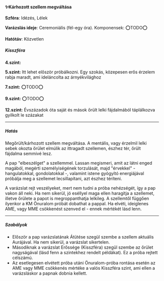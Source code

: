 #### ✨Kárhozott szellem megváltása

**Szféra**: Idézés, Lélek

**Varázslás ideje**: Ceremoniális (fél-egy óra). Komponensek: ⭕TODO⭕

**Hatótáv**: Közvetlen

##### Kisszféra

**4.szint:** 

**5.szint:** Itt lehet először próbálkozni. Egy szokás, közepesen erős érzelem rabja maradt, ami ideláncolta az árnyékvilághoz

**7.szint:** ⭕TODO⭕

**9.szint:** ⭕TODO⭕

**12.szint:** Évszázadok óta saját és mások őrült lelki fájdalmából táplálkozva gyilkolt le százakat

---
##### Hatás

Megőrült/kárhozott szellem megváltása. A mentális, vagy érzelmil lelki sebek okozta őrület elmúlik az ittragadt szellemen, észhez tér, őrült fájdalma semmivé lesz.

A pap "elbeszélget" a szellemmel. Lassan megismeri, amit az látni enged magából, megérti személyiségének torzulását, majd "érvekkel" - hangulatokkal, gondolatokkal -, valamint istene gyógyító energiájával próbálja meg a szellemet lecsillapítani, azt észhez téríteni.

A varázslat rejt veszélyeket, mert nem tudni a próba nehézségét, így a pap vakon áll neki. Ha nem sikerül, jó eséllyel maga ellen haragítja a szellemet, illetve őrülete a papot is megroppanthatja lelkileg. A szellemtől függően ilyenkor a KM Önuralom próbát dobathat a pappal. Ha elvéti, ideiglenes AME, vagy MME csökkenést szenved el - ennek mértékét lásd lenn.

---
##### Szabályok

- Először a pap varázslatának Átütése szegül szembe a szellem aktuális Aurájával. Ha nem sikerül, a varázslat sikertelen.
- Másodiknak a varázslat Erőssége (Kisszféra) szegül szembe az őrület nagyságával (lásd fenn a szintekhez rendelt példákat). Ez a próba rejtett célszámú.
- Az esetlegesen elvétett próba utáni Önuralom-próba rontása esetén az AME vagy MME csökkenés mértéke a valós Kisszféra szint, ami ellen a varázsláskor a papnak dobnia kellett.

